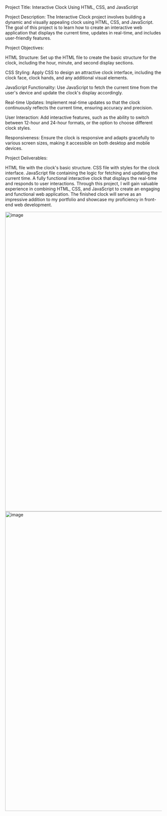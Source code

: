 Project Title: Interactive Clock Using HTML, CSS, and JavaScript

Project Description:
The Interactive Clock project involves building a dynamic and visually appealing clock using HTML, CSS, and JavaScript. The goal of this project is to learn how to create an interactive web application that displays the current time, updates in real-time, and includes user-friendly features.

Project Objectives:

HTML Structure: Set up the HTML file to create the basic structure for the clock, including the hour, minute, and second display sections.

CSS Styling: Apply CSS to design an attractive clock interface, including the clock face, clock hands, and any additional visual elements.

JavaScript Functionality: Use JavaScript to fetch the current time from the user's device and update the clock's display accordingly.

Real-time Updates: Implement real-time updates so that the clock continuously reflects the current time, ensuring accuracy and precision.

User Interaction: Add interactive features, such as the ability to switch between 12-hour and 24-hour formats, or the option to choose different clock styles.

Responsiveness: Ensure the clock is responsive and adapts gracefully to various screen sizes, making it accessible on both desktop and mobile devices.

Project Deliverables:

HTML file with the clock's basic structure.
CSS file with styles for the clock interface.
JavaScript file containing the logic for fetching and updating the current time.
A fully functional interactive clock that displays the real-time and responds to user interactions.
Through this project, I will gain valuable experience in combining HTML, CSS, and JavaScript to create an engaging and functional web application. The finished clock will serve as an impressive addition to my portfolio and showcase my proficiency in front-end web development.


<img width="960" alt="image" src="https://github.com/code-guy-ashish/clock_and_alarm/assets/60579703/a8e5122b-529d-4c54-a2f9-2e4192546b1a">


<img width="960" alt="image" src="https://github.com/code-guy-ashish/clock_and_alarm/assets/60579703/c02a5b10-b14f-4d22-a145-74a036464f46">
